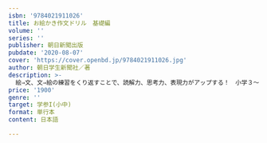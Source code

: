 ```yaml
---
isbn: '9784021911026'
title: お絵かき作文ドリル　基礎編
volume: ''
series: ''
publisher: 朝日新聞出版
pubdate: '2020-08-07'
cover: 'https://cover.openbd.jp/9784021911026.jpg'
author: 朝日学生新聞社／著
description: >-
  絵⇒文、文⇒絵の練習をくり返すことで、読解力、思考力、表現力がアップする！　小学３～４年生のお子さんと保護者向けの新感覚ドリル。やさしい問題から少しずつステップアップしていき、順序立った説明のしかた等を学びます。
price: '1900'
genre: ''
target: 学参I(小中)
format: 単行本
content: 日本語

---
```

